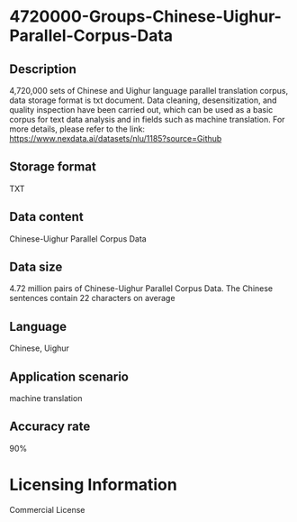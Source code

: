 # 4720000-Groups-Chinese-Uighur-Parallel-Corpus-Data

## Description
4,720,000 sets of Chinese and Uighur language parallel translation corpus, data storage format is txt document. Data cleaning, desensitization, and quality inspection have been carried out, which can be used as a basic corpus for text data analysis and in fields such as machine translation.
For more details, please refer to the link: https://www.nexdata.ai/datasets/nlu/1185?source=Github


## Storage format
TXT
## Data content
Chinese-Uighur Parallel Corpus Data
## Data size
4.72 million pairs of Chinese-Uighur Parallel Corpus Data. The Chinese sentences contain 22 characters on average
## Language
Chinese, Uighur
## Application scenario
machine translation
## Accuracy rate
90%
# Licensing Information
Commercial License
